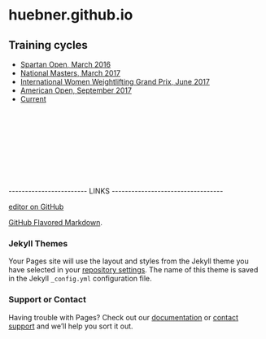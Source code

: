 # huebner.github.io


## Training cycles

- [Spartan Open, March 2016](https://huebner.github.io/spartan2016.html)
- [National Masters, March 2017](https://huebner.github.io/National2017.html)
- [International Women Weightlifting Grand Prix, June 2017](https://huebner.github.io/IntWomenGP2017.html)
- [American Open, September 2017](https://huebner.github.io/AmOpen2017.html)
- [Current](https://huebner.github.io/tonnage.html)



<br>
<br>
<br>
<br>
<br>
<br>
<br>
<br>



------------------------  LINKS ----------------------------------

[editor on GitHub](https://github.com/huebner/huebner.github.io/edit/master/index.md) 

[GitHub Flavored Markdown](https://guides.github.com/features/mastering-markdown/).

### Jekyll Themes

Your Pages site will use the layout and styles from the Jekyll theme you have selected in your [repository settings](https://github.com/huebner/huebner.github.io/settings). The name of this theme is saved in the Jekyll `_config.yml` configuration file.

### Support or Contact

Having trouble with Pages? Check out our [documentation](https://help.github.com/categories/github-pages-basics/) or [contact support](https://github.com/contact) and we’ll help you sort it out.
